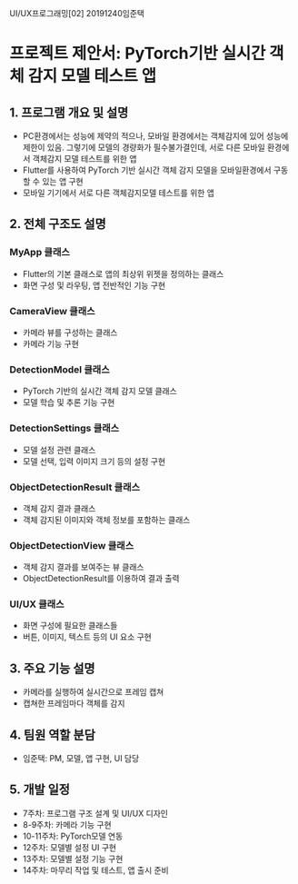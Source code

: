 UI/UX프로그래밍[02] 20191240임준택 
# 프로젝트 제안서: PyTorch기반 실시간 객체 감지 모델 테스트 앱 

## 1. 프로그램 개요 및 설명
- PC환경에서는 성능에 제약의 적으나, 모바일 환경에서는 객체감지에 있어 성능에 제한이 있음. 그렇기에 모델의 경량화가 필수불가결인데, 서로 다른 모바일 환경에서 객체감지 모델 테스트를 위한 앱
- Flutter를 사용하여 PyTorch 기반 실시간 객체 감지 모델을 모바일환경에서 구동 할 수 있는 앱 구현
- 모바일 기기에서 서로 다른 객체감지모델 테스트를 위한 앱

## 2. 전체 구조도 설명
### MyApp 클래스
- Flutter의 기본 클래스로 앱의 최상위 위젯을 정의하는 클래스
- 화면 구성 및 라우팅, 앱 전반적인 기능 구현

### CameraView 클래스
- 카메라 뷰를 구성하는 클래스
- 카메라 기능 구현

### DetectionModel 클래스
- PyTorch 기반의 실시간 객체 감지 모델 클래스
- 모델 학습 및 추론 기능 구현

### DetectionSettings 클래스
- 모델 설정 관련 클래스
- 모델 선택, 입력 이미지 크기 등의 설정 구현

### ObjectDetectionResult 클래스
- 객체 감지 결과 클래스
- 객체 감지된 이미지와 객체 정보를 포함하는 클래스

### ObjectDetectionView 클래스
- 객체 감지 결과를 보여주는 뷰 클래스
- ObjectDetectionResult를 이용하여 결과 출력

### UI/UX 클래스
- 화면 구성에 필요한 클래스들
- 버튼, 이미지, 텍스트 등의 UI 요소 구현

## 3. 주요 기능 설명
- 카메라를 실행하여 실시간으로 프레임 캡쳐
- 캡쳐한 프레임마다 객체를 감지

## 4. 팀원 역할 분담
- 임준택: PM, 모델, 앱 구현, UI 담당

## 5. 개발 일정
- 7주차: 프로그램 구조 설계 및 UI/UX 디자인
- 8-9주차: 카메라 기능 구현
- 10-11주차: PyTorch모델 연동
- 12주차: 모델별 설정 UI 구현
- 13주차: 모델별 설정 기능 구현
- 14주차: 마무리 작업 및 테스트, 앱 출시 준비
